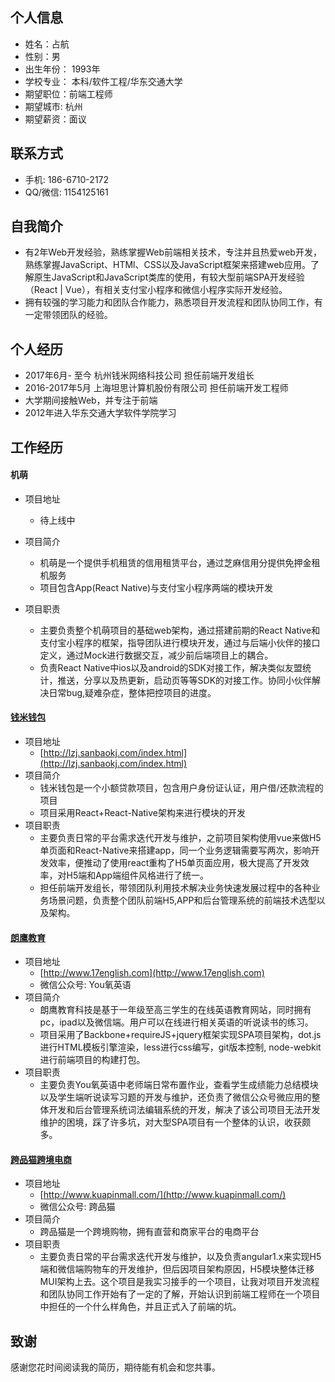 ## 个人信息

- 姓名：占航
- 性别：男
- 出生年份： 1993年
- 学校专业： 本科/软件工程/华东交通大学
- 期望职位：前端工程师
- 期望城市: 杭州
- 期望薪资：面议

## 联系方式

- 手机: 186-6710-2172
- QQ/微信: 1154125161

## 自我简介

- 有2年Web开发经验，熟练掌握Web前端相关技术，专注并且热爱web开发，熟练掌握JavaScript、HTMl、CSS以及JavaScript框架来搭建web应用。了解原生JavaScript和JavaScript类库的使用，有较大型前端SPA开发经验（React | Vue），有相关支付宝小程序和微信小程序实际开发经验。
- 拥有较强的学习能力和团队合作能力，熟悉项目开发流程和团队协同工作，有一定带领团队的经验。

## 个人经历

- 2017年6月- 至今 杭州钱米网络科技公司 担任前端开发组长
- 2016-2017年5月 上海坦思计算机股份有限公司 担任前端开发工程师
- 大学期间接触Web，并专注于前端
- 2012年进入华东交通大学软件学院学习

## 工作经历

#### 机萌

- 项目地址

  - 待上线中

- 项目简介

  - 机萌是一个提供手机租赁的信用租赁平台，通过芝麻信用分提供免押金租机服务
  - 项目包含App(React Native)与支付宝小程序两端的模块开发

- 项目职责

  - 主要负责整个机萌项目的基础web架构，通过搭建前期的React Native和支付宝小程序的框架，指导团队进行模块开发，通过与后端小伙伴的接口定义，通过Mock进行数据交互，减少前后端项目上的耦合。
  - 负责React Native中ios以及android的SDK对接工作，解决类似友盟统计，推送，分享以及热更新，启动页等等SDK的对接工作。协同小伙伴解决日常bug,疑难杂症，整体把控项目的进度。

  

#### [钱米钱包](http://lzj.sanbaokj.com/index.html)

- 项目地址
  - [http://lzj.sanbaokj.com/index.html](http://lzj.sanbaokj.com/index.html)
- 项目简介
  - 钱米钱包是一个小额贷款项目，包含用户身份证认证，用户借/还款流程的项目
  - 项目采用React+React-Native架构来进行模块的开发
- 项目职责
  - 主要负责日常的平台需求迭代开发与维护，之前项目架构使用vue来做H5单页面和React-Native来搭建app，同一个业务逻辑需要写两次，影响开发效率，便推动了使用react重构了H5单页面应用，极大提高了开发效率，对H5端和App端组件风格进行了统一。
  - 担任前端开发组长，带领团队利用技术解决业务快速发展过程中的各种业务场景问题，负责整个团队前端H5,APP和后台管理系统的前端技术选型以及架构。

#### [朗鹰教育](http://www.17english.com)

- 项目地址
  - [http://www.17english.com](http://www.17english.com)     
  - 微信公众号: You氧英语
- 项目简介
  - 朗鹰教育科技是基于一年级至高三学生的在线英语教育网站，同时拥有pc，ipad以及微信端。用户可以在线进行相关英语的听说读书的练习。
  - 项目采用了Backbone+requireJS+jquery框架实现SPA项目架构，dot.js进行HTML模板引擎渲染，less进行css编写，git版本控制,  node-webkit进行前端项目的构建打包。
- 项目职责
  - 主要负责You氧英语中老师端日常布置作业，查看学生成绩能力总结模块以及学生端听说读写习题的开发与维护，还负责了微信公众号微应用的整体开发和后台管理系统词法编辑系统的开发，解决了该公司项目无法开发维护的困境，踩了许多坑，对大型SPA项目有一个整体的认识，收获颇多。

#### [跨品猫跨境电商](http://www.kuapinmall.com/)

- 项目地址
  - [http://www.kuapinmall.com/](http://www.kuapinmall.com/)
  - 微信公众号: 跨品猫
- 项目简介
  - 跨品猫是一个跨境购物，拥有直营和商家平台的电商平台
- 项目职责
  - 主要负责日常的平台需求迭代开发与维护，以及负责angular1.x来实现H5端和微信端购物车的开发维护，但后因项目架构原因，H5模块整体迁移MUI架构上去。这个项目是我实习接手的一个项目，让我对项目开发流程和团队协同工作开始有了一定的了解，开始认识到前端工程师在一个项目中担任的一个什么样角色，并且正式入了前端的坑。

## 致谢

感谢您花时间阅读我的简历，期待能有机会和您共事。